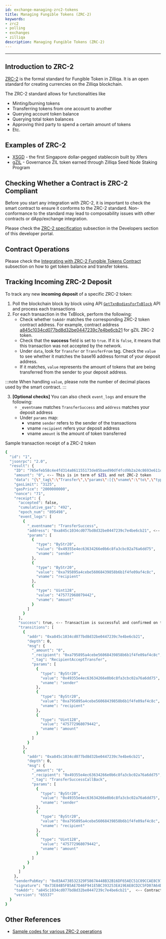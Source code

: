 ```yaml
---
id: exchange-managing-zrc2-tokens
title: Managing Fungible Tokens (ZRC-2)
keywords: 
- zrc2
- polling
- exchanges
- zilliqa
description: Managing Fungible Tokens (ZRC-2)
---
```


---

## Introduction to ZRC-2

[ZRC-2](https://github.com/Zilliqa/ZRC/blob/master/zrcs/zrc-2.md) is the formal standard for Fungible Token in Zilliqa. It is an open standard for creating currencies on the Zilliqa blockchain.

The ZRC-2 standard allows for functionalities like 
- Minting/burning tokens
- Transferring tokens from one account to another
- Querying account token balance
- Querying total token balances
- Approving third party to spend a certain amount of tokens
- Etc.

## Examples of ZRC-2 

- [XSGD](https://www.zilliqa.com/xsgd) - the first Singapore dollar-pegged stablecoin built by Xfers
- [gZIL](https://github.com/Zilliqa/ZIP/blob/master/zips/zip-11.md#governance-tokens-aka-gzil) - Governance ZIL token earned through Zilliqa Seed Node Staking Program

## Checking Whether a Contract is ZRC-2 Compliant

Before you start any integration with ZRC-2, it is important to check the smart contract to ensure it conforms to the ZRC-2 standard. Non-conformance to the standard may lead to composability issues with other contracts or dApp/exchange integration.

Please check the [ZRC-2 specification](../dev/dev-keys-zrc2-wallet-support#zrc-2-specification) subsection in the Developers section of this developer portal.

## Contract Operations

Please check the [Integrating with ZRC-2 Fungible Tokens Contract](../dev/dev-keys-zrc2-wallet-support#integrating-with-zrc-2-fungible-tokens-contract) subsection on how to get token balance and transfer tokens.

## Tracking Incoming ZRC-2 Deposit

To track any new **incoming deposit** of a specific ZRC-2 token:
1. Poll the blockchain block by block using API [`GetTxnBodiesForTxBlock`](../apis/api-transaction-get-txbodies-for-txblock) API and process each transactions
2. For each transaction in the TxBlock, perform the following:
   - Check whether `toAddr` matches the corresponding ZRC-2 token contract address. For example, contract address [a845c1034cd077bd8d32be0447239c7e4be6cb21](https://viewblock.io/zilliqa/address/0xa845c1034cd077bd8d32be0447239c7e4be6cb21) for gZIL ZRC-2 token.
   - Check that the **success** field is set to `true`. If it is `false`, it means that this transaction was not accepted by the network.
   - Under `data`, look for `Transfer` or `TransferFrom` tag. Check the `value` to see whether it matches the base16 address format of your deposit address.
   - If it matches, `value` represents the amount of tokens that are being transferred from the sender to your deposit address.

:::note
When handling `value`, please note the number of decimal places used by the smart contract.
:::

3. **[Optional checks]** You can also check `event_logs` and ensure the following:
   - `_eventname` matches `TransferSuccess` and `address` matches your deposit address
   - Under `params` map:
      - vname `sender` refers to the sender of the transactions
      - vname `recipient` refers your deposit address
      - vname `amount` is the amount of token transferred

Sample transaction receipt of a ZRC-2 token
```bash
{
  "id": "1",
  "jsonrpc": "2.0",
  "result": {
    "ID": "765efeb58c4e4fd314a861155173de85baed90df4fcd9b2a24c8693e611d1970", <-- Transaction hash
    "amount": "0", <-- This is in term of $ZIL and not ZRC-2 token
    "data": "{\"_tag\":\"Transfer\",\"params\":[{\"vname\":\"to\",\"type\":\"ByStr20\",\"value\":\"0xa795895a4cebe56068439858b6b1f4fe09af4c8c\"},{\"vname\":\"amount\",\"type\":\"Uint128\",\"value\":\"475772968079442\"}]}",
    "gasLimit": "3125",
    "gasPrice": "2000000000",
    "nonce": "71",
    "receipt": {
      "accepted": false,
      "cumulative_gas": "492",
      "epoch_num": "895498",
      "event_logs": [
        {
          "_eventname": "TransferSuccess",
          "address": "0xa845c1034cd077bd8d32be0447239c7e4be6cb21", <-- Contract address of ZRC-2 token
          "params": [
            {
              "type": "ByStr20",
              "value": "0x49355e4ec63634266e0b6c8fa3cbc02a76a6dd75",
              "vname": "sender"
            },
            {
              "type": "ByStr20",
              "value": "0xa795895a4cebe56068439858b6b1f4fe09af4c8c",
              "vname": "recipient"
            },
            {
              "type": "Uint128",
              "value": "475772968079442",
              "vname": "amount"
            }
          ]
        }
      ],
      "success": true, <-- Transaction is successful and confirmed on the blockchain
      "transitions": [
        {
          "addr": "0xa845c1034cd077bd8d32be0447239c7e4be6cb21",
          "depth": 0,
          "msg": {
            "_amount": "0",
            "_recipient": "0xa795895a4cebe56068439858b6b1f4fe09af4c8c",
            "_tag": "RecipientAcceptTransfer",
            "params": [
              {
                "type": "ByStr20",
                "value": "0x49355e4ec63634266e0b6c8fa3cbc02a76a6dd75",
                "vname": "sender"
              },
              {
                "type": "ByStr20",
                "value": "0xa795895a4cebe56068439858b6b1f4fe09af4c8c",
                "vname": "recipient"
              },
              {
                "type": "Uint128",
                "value": "475772968079442",
                "vname": "amount"
              }
            ]
          }
        },
        {
          "addr": "0xa845c1034cd077bd8d32be0447239c7e4be6cb21",
          "depth": 0,
          "msg": {
            "_amount": "0",
            "_recipient": "0x49355e4ec63634266e0b6c8fa3cbc02a76a6dd75",
            "_tag": "TransferSuccessCallBack",
            "params": [
              {
                "type": "ByStr20",
                "value": "0x49355e4ec63634266e0b6c8fa3cbc02a76a6dd75",
                "vname": "sender"
              },
              {
                "type": "ByStr20",
                "value": "0xa795895a4cebe56068439858b6b1f4fe09af4c8c",
                "vname": "recipient"
              },
              {
                "type": "Uint128",
                "value": "475772968079442",
                "vname": "amount"
              }
            ]
          }
        }
      ]
    },
    "senderPubKey": "0x03A4738532329F5867A448B32B16DF65AEC51C09CCAE8C972D78E49E9EFC84EF89",
    "signature": "0x73E84B5FB5AE7D46F941E5BC393253EA19EAE8CD2C5FD07A64D553970EFF8FBDB79384730C10310055E79CA560DC9B79A77ED64E5ADC69260EE32185D3AAF20B",
    "toAddr": "a845c1034cd077bd8d32be0447239c7e4be6cb21",  <-- Contract address of ZRC-2 token
    "version": "65537"
  }
}
```
## Other References
- [Sample codes for various ZRC-2 operations](https://github.com/Zilliqa/ZRC/tree/master/example/zrc2)
